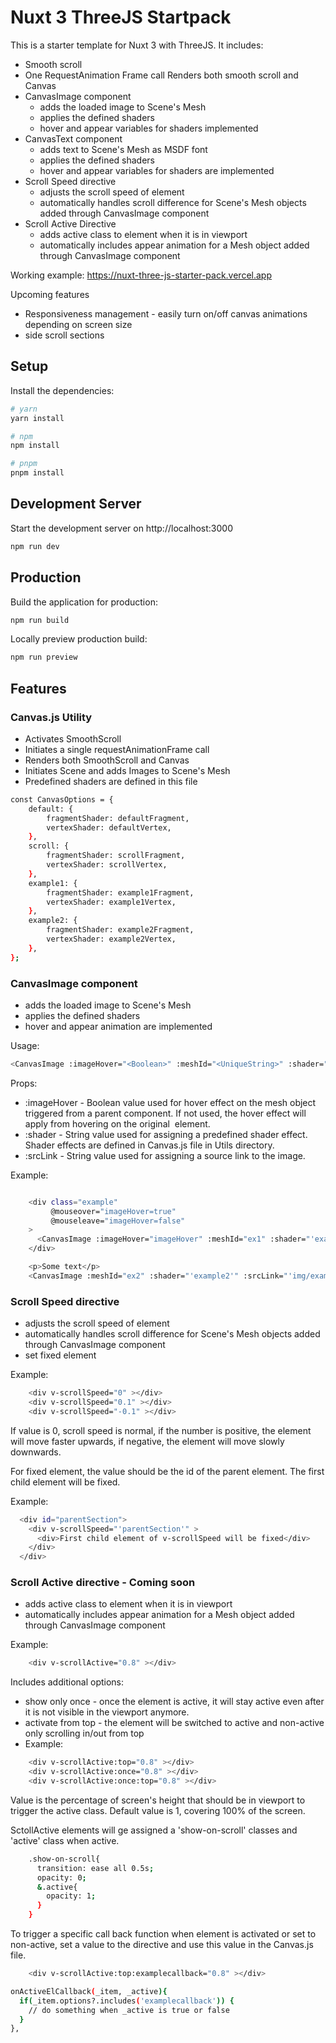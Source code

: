 # Nuxt 3 ThreeJS Startpack

This is a starter template for Nuxt 3 with ThreeJS. It includes:

- Smooth scroll
- One RequestAnimation Frame call Renders both smooth scroll and Canvas
- CanvasImage component
  - adds the loaded image to Scene's Mesh
  - applies the defined shaders
  - hover and appear variables for shaders implemented
- CanvasText component
  - adds text to Scene's Mesh as MSDF font
  - applies the defined shaders
  - hover and appear variables for shaders are implemented
- Scroll Speed directive
  - adjusts the scroll speed of element
  - automatically handles scroll difference for Scene's Mesh objects added through CanvasImage component
- Scroll Active Directive
  - adds active class to element when it is in viewport
  - automatically includes appear animation for a Mesh object added through CanvasImage component

Working example: https://nuxt-three-js-starter-pack.vercel.app

Upcoming features

- Responsiveness management - easily turn on/off canvas animations depending on screen size
- side scroll sections

## Setup

Install the dependencies:

```bash
# yarn
yarn install

# npm
npm install

# pnpm
pnpm install
```

## Development Server

Start the development server on http://localhost:3000

```bash
npm run dev
```

## Production

Build the application for production:

```bash
npm run build
```

Locally preview production build:

```bash
npm run preview
```

## Features

### Canvas.js Utility

- Activates SmoothScroll
- Initiates a single requestAnimationFrame call
- Renders both SmoothScroll and Canvas
- Initiates Scene and adds Images to Scene's Mesh
- Predefined shaders are defined in this file

```bash
const CanvasOptions = {
    default: {
        fragmentShader: defaultFragment,
        vertexShader: defaultVertex,
    },
    scroll: {
        fragmentShader: scrollFragment,
        vertexShader: scrollVertex,
    },
    example1: {
        fragmentShader: example1Fragment,
        vertexShader: example1Vertex,
    },
    example2: {
        fragmentShader: example2Fragment,
        vertexShader: example2Vertex,
    },
};
```

### CanvasImage component

- adds the loaded image to Scene's Mesh
- applies the defined shaders
- hover and appear animation are implemented

Usage:

```bash
<CanvasImage :imageHover="<Boolean>" :meshId="<UniqueString>" :shader="<String>" :srcLink="<String>" />
```

Props:

- :imageHover - Boolean value used for hover effect on the mesh object triggered from a parent component. If not used,
  the hover effect will apply from hovering on the original <img> element.
- :shader - String value used for assigning a predefined shader effect. Shader effects are defined in Canvas.js file in
  Utils directory.
- :srcLink - String value used for assigning a source link to the image.

Example:

```bash

    <div class="example"
         @mouseover="imageHover=true"
         @mouseleave="imageHover=false"
    >
      <CanvasImage :imageHover="imageHover" :meshId="ex1" :shader="'example1'" :srcLink="'img/example1.jpg'" />
    </div>

    <p>Some text</p>
    <CanvasImage :meshId="ex2" :shader="'example2'" :srcLink="'img/example2.jpg'" />

```

### Scroll Speed directive

- adjusts the scroll speed of element
- automatically handles scroll difference for Scene's Mesh objects added through CanvasImage component
- set fixed element

Example:

```bash
    <div v-scrollSpeed="0" ></div>
    <div v-scrollSpeed="0.1" ></div>
    <div v-scrollSpeed="-0.1" ></div>
```

If value is 0, scroll speed is normal, if the number is positive, the element will move faster upwards, if negative, the
element will move slowly downwards.

For fixed element, the value should be the id of the parent element. The first child element will be fixed.

Example:

```bash
  <div id="parentSection">
    <div v-scrollSpeed="'parentSection'" >
      <div>First child element of v-scrollSpeed will be fixed</div>
    </div>
  </div>
```

### Scroll Active directive - Coming soon

- adds active class to element when it is in viewport
- automatically includes appear animation for a Mesh object added through CanvasImage component

Example:

```bash
    <div v-scrollActive="0.8" ></div>
```

Includes additional options:

- show only once - once the element is active, it will stay active even after it is not visible in the viewport anymore.
- activate from top - the element will be switched to active and non-active only scrolling in/out from top
- Example:

```bash
    <div v-scrollActive:top="0.8" ></div>
    <div v-scrollActive:once="0.8" ></div>
    <div v-scrollActive:once:top="0.8" ></div>
```

Value is the percentage of screen's height that should be in viewport to trigger the active class. Default value is 1,
covering 100% of the screen.

SctollActive elements will ge assigned a 'show-on-scroll' classes and 'active' class when active.

```bash
    .show-on-scroll{
      transition: ease all 0.5s;
      opacity: 0;
      &.active{
        opacity: 1;
      }
    }
```

To trigger a specific call back function when element is activated or set to non-active, set a value to the directive and use this value in the Canvas.js file.

```bash
    <div v-scrollActive:top:examplecallback="0.8" ></div>
```

```bash
onActiveElCallback(_item, _active){
  if(_item.options?.includes('examplecallback')) {
    // do something when _active is true or false
  }
},
```
